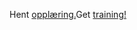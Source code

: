<span data-ttu-id="d0da2-101">Hent [opplæring.](https://docs.microsoft.com/en-us/dynamics365/get-started/training/)</span><span class="sxs-lookup"><span data-stu-id="d0da2-101">Get [training!](https://docs.microsoft.com/en-us/dynamics365/get-started/training/)</span></span>
